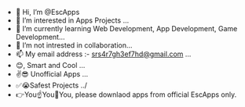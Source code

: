 - 👋 Hi, I’m @EscApps
- 👀 I’m interested in Apps Projects ...
- 🌱 I’m currently learning Web Development, App Development, Game Development...
- 💞️ I’m not intrested in collaboration...
- 📫 My email address :- srs4r7gh3ef7hd@gmail.com ...
- 😊, Smart and Cool ...
- ✌️😎 Unofficial Apps ...
- ✅😭Safest Projects ../
- 👉You☝️You🫵You, please downlaod apps from official EscApps only.

<!---
EscApps/EscApps is a ✨ special ✨ repository because its `README.md` (this file) appears on your GitHub profile.
You can click the Preview link to take a look at your changes.
--->
